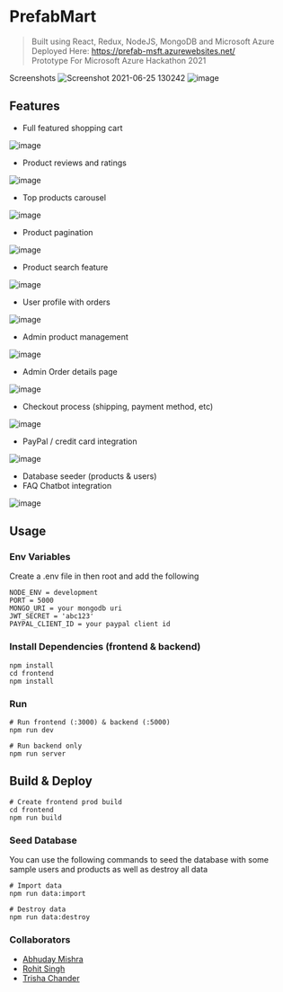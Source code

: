 # PrefabMart

> Built using React, Redux, NodeJS, MongoDB and Microsoft Azure <br/>
> Deployed Here: https://prefab-msft.azurewebsites.net/ <br/>
> Prototype For Microsoft Azure Hackathon 2021

Screenshots
![Screenshot 2021-06-25 130242](https://user-images.githubusercontent.com/52799877/123388409-64fd0600-d5b6-11eb-9f0e-e69a9ebeba07.jpg)
![image](https://user-images.githubusercontent.com/52799877/123388534-82ca6b00-d5b6-11eb-95cd-08856e51508d.png)


## Features

- Full featured shopping cart

![image](https://user-images.githubusercontent.com/52799877/123393283-8f9d8d80-d5bb-11eb-8052-39aebfd7953a.png)

- Product reviews and ratings

![image](https://user-images.githubusercontent.com/52799877/123393497-c8d5fd80-d5bb-11eb-952e-9991981b376f.png)

- Top products carousel

![image](https://user-images.githubusercontent.com/52799877/123393569-d5f2ec80-d5bb-11eb-97e1-e607ad884c07.png)

- Product pagination

![image](https://user-images.githubusercontent.com/52799877/123403342-4ef74180-d5c6-11eb-9409-b9f4ca124113.png)

- Product search feature

![image](https://user-images.githubusercontent.com/52799877/123393893-2ec28500-d5bc-11eb-9c31-c99f1b218572.png)

- User profile with orders

![image](https://user-images.githubusercontent.com/52799877/123394254-8e209500-d5bc-11eb-82a2-e9905099e85e.png)

- Admin product management

![image](https://user-images.githubusercontent.com/52799877/123394454-c922c880-d5bc-11eb-8b96-55e9d6e91591.png)

- Admin Order details page

![image](https://user-images.githubusercontent.com/52799877/123394494-d2ac3080-d5bc-11eb-870b-6fddf84dc409.png)

- Checkout process (shipping, payment method, etc)

![image](https://user-images.githubusercontent.com/52799877/123394153-73e6b700-d5bc-11eb-80b0-6760985f1018.png)

- PayPal / credit card integration

![image](https://user-images.githubusercontent.com/52799877/123394209-8103a600-d5bc-11eb-89bd-52167d2288db.png)

- Database seeder (products & users)
- FAQ Chatbot integration

![image](https://user-images.githubusercontent.com/52799877/123394733-16069f00-d5bd-11eb-9766-cf48cc907983.png)



## Usage

### Env Variables

Create a .env file in then root and add the following

```
NODE_ENV = development
PORT = 5000
MONGO_URI = your mongodb uri
JWT_SECRET = 'abc123'
PAYPAL_CLIENT_ID = your paypal client id
```

### Install Dependencies (frontend & backend)

```
npm install
cd frontend
npm install
```

### Run

```
# Run frontend (:3000) & backend (:5000)
npm run dev

# Run backend only
npm run server
```

## Build & Deploy

```
# Create frontend prod build
cd frontend
npm run build
```

### Seed Database

You can use the following commands to seed the database with some sample users and products as well as destroy all data

```
# Import data
npm run data:import

# Destroy data
npm run data:destroy
```

### Collaborators
- [Abhuday Mishra](https://www.linkedin.com/in/abhudaym/)
- [Rohit Singh](https://www.linkedin.com/in/rohit-singh-717b50118/)
- [Trisha Chander](https://www.linkedin.com/in/trisha-chander-46433019b/)
